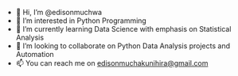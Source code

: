 - 👋 Hi, I’m @edisonmuchwa
- 👀 I’m interested in Python Programming
- 🌱 I’m currently learning Data Science with emphasis on Statistical Analysis
- 💞️ I’m looking to collaborate on Python Data Analysis projects and Automation
- 📫 You can reach me on edisonmuchakunihira@gmail.com

<!---
edisonmuchwa/edisonmuchwa is a ✨ special ✨ repository because its `README.md` (this file) appears on your GitHub profile.
You can click the Preview link to take a look at your changes.
--->
